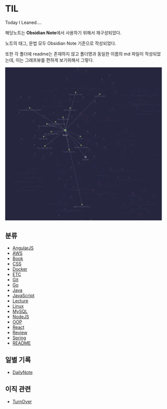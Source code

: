 # TIL

Today I Leaned....

해당노트는 **Obsidian Note**에서 사용하기 위해서 재구성되었다.

노트의 태그, 문법 모두 Obsidian Note 기준으로 작성되었다.

또한 각 폴더에 readme는 존재하지 않고 폴더명과 동일한 이름의 md 파일이 작성되었는데, 이는 그래프뷰를 편하게 보기위해서 그렇다.

![그래프뷰](attach/%EA%B7%B8%EB%9E%98%ED%94%84%EB%B7%B0.png)

## 분류

- [AngularJS](AngularJS/AngularJS.md)
- [AWS](AWS/AWS.md)
- [Book](Book/Book.md)
- [CSS](CSS/CSS.md)
- [Docker](Docker/Docker.md)
- [ETC](ETC/ETC.md)
- [Git](Git/Git.md)
- [Go](Go/Go.md)
- [Java](Java/Java.md)
- [JavaScript](JavaScript/JavaScript.md)
- [Lecture](Lecture/Lecture.md)
- [Linux](Linux/Linux.md)
- [MySQL](MySQL/MySQL.md)
- [NodeJS](NodeJS/NodeJS.md)
- [OOP](OOP/OOP.md)
- [React](React/React.md)
- [Review](Review/Review.md)
- [Spring](Spring/Spring.md)
- [README](Web/Web.md)

## 일별 기록
- [DailyNote](DailyNote/DailyNote.md)

## 이직 관련
- [TurnOver](TurnOver/TurnOver.md)